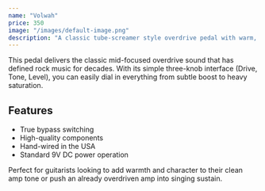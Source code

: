 ```yaml
---
name: "Volwah"
price: 350
image: "/images/default-image.png"
description: "A classic tube-screamer style overdrive pedal with warm, natural saturation perfect for blues and rock tones."
---
```




This pedal delivers the classic mid-focused overdrive sound that has defined rock music for decades. With its simple three-knob interface (Drive, Tone, Level), you can easily dial in everything from subtle boost to heavy saturation.

## Features
- True bypass switching
- High-quality components
- Hand-wired in the USA
- Standard 9V DC power operation

Perfect for guitarists looking to add warmth and character to their clean amp tone or push an already overdriven amp into singing sustain.
